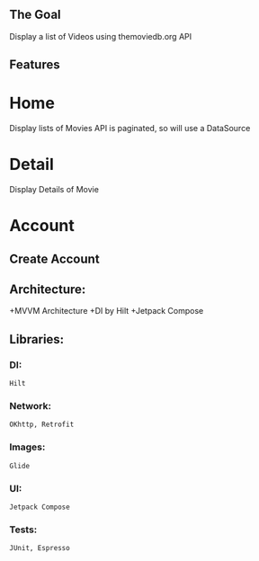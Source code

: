 ## The Goal
Display a list of Videos using themoviedb.org API

## Features
# Home
Display lists of Movies
API is paginated, so will use a DataSource

# Detail
Display Details of Movie

# Account
## Create Account

## Architecture:
+MVVM Architecture
+DI by Hilt
+Jetpack Compose

## Libraries:
### DI:
    Hilt
### Network:
    OKhttp, Retrofit
### Images:
    Glide

### UI:
    Jetpack Compose

### Tests:
    JUnit, Espresso
